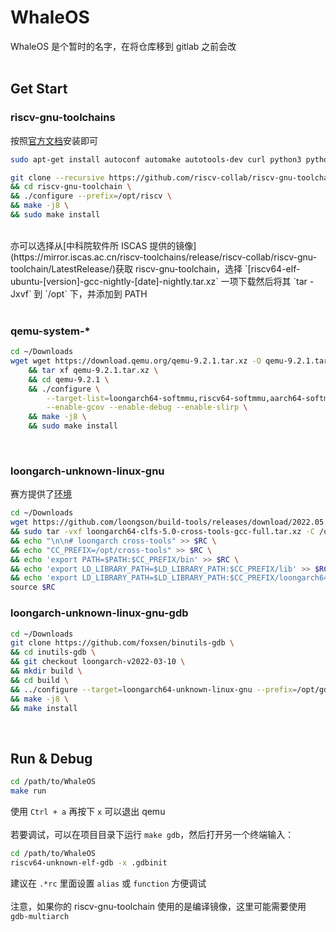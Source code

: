 # WhaleOS
WhaleOS 是个暂时的名字，在将仓库移到 gitlab 之前会改
<br><br>
## Get Start
### riscv-gnu-toolchains
按照[官方文档](https://github.com/riscv-collab/riscv-gnu-toolchain)安装即可

```bash
sudo apt-get install autoconf automake autotools-dev curl python3 python3-pip python3-tomli libmpc-dev libmpfr-dev libgmp-dev gawk build-essential bison flex texinfo gperf libtool patchutils bc zlib1g-dev libexpat-dev ninja-build git cmake libglib2.0-dev libslirp-dev

git clone --recursive https://github.com/riscv-collab/riscv-gnu-toolchain.git \
&& cd riscv-gnu-toolchain \
&& ./configure --prefix=/opt/riscv \
&& make -j8 \
&& sudo make install
```
<br>
亦可以选择从[中科院软件所 ISCAS 提供的镜像](https://mirror.iscas.ac.cn/riscv-toolchains/release/riscv-collab/riscv-gnu-toolchain/LatestRelease/)获取 riscv-gnu-toolchain，选择 `[riscv64-elf-ubuntu-[version]-gcc-nightly-[date]-nightly.tar.xz` 一项下载然后将其 `tar -Jxvf` 到 `/opt` 下，并添加到 PATH
<br><br>

### qemu-system-*
```bash
cd ~/Downloads
wget wget https://download.qemu.org/qemu-9.2.1.tar.xz -O qemu-9.2.1.tar.xz \
    && tar xf qemu-9.2.1.tar.xz \
    && cd qemu-9.2.1 \
    && ./configure \
        --target-list=loongarch64-softmmu,riscv64-softmmu,aarch64-softmmu,x86_64-softmmu \
        --enable-gcov --enable-debug --enable-slirp \
    && make -j8 \
    && sudo make install
```
<br>

### loongarch-unknown-linux-gnu
赛方提供了[环境](https://gitlab.educg.net/wangmingjian/os-contest-2024-image/)
```bash
cd ~/Downloads
wget https://github.com/loongson/build-tools/releases/download/2022.05.29/loongarch64-clfs-5.0-cross-tools-gcc-full.tar.xz \
&& sudo tar -vxf loongarch64-clfs-5.0-cross-tools-gcc-full.tar.xz -C /opt \
&& echo "\n\n# loongarch cross-tools" >> $RC \
&& echo "CC_PREFIX=/opt/cross-tools" >> $RC \
&& echo 'export PATH=$PATH:$CC_PREFIX/bin' >> $RC \
&& echo 'export LD_LIBRARY_PATH=$LD_LIBRARY_PATH:$CC_PREFIX/lib' >> $RC \
&& echo 'export LD_LIBRARY_PATH=$LD_LIBRARY_PATH:$CC_PREFIX/loongarch64-unknown-linux-gnu/lib/' >> $RC \
source $RC
```

### loongarch-unknown-linux-gnu-gdb
```bash
cd ~/Downloads
git clone https://github.com/foxsen/binutils-gdb \
&& cd inutils-gdb \
&& git checkout loongarch-v2022-03-10 \
&& mkdir build \
&& cd build \
&& ../configure --target=loongarch64-unknown-linux-gnu --prefix=/opt/gdb --disable-werror --without-python \
&& make -j8 \
&& make install
```
<br>


## Run & Debug
```bash
cd /path/to/WhaleOS
make run
```
使用 `Ctrl + a` 再按下 `x` 可以退出 qemu
<br><br>
若要调试，可以在项目目录下运行 `make gdb`，然后打开另一个终端输入：
```bash
cd /path/to/WhaleOS
riscv64-unknown-elf-gdb -x .gdbinit
```
建议在 `.*rc` 里面设置 `alias` 或 `function` 方便调试
<br><br>
注意，如果你的 riscv-gnu-toolchain 使用的是编译镜像，这里可能需要使用 `gdb-multiarch`
